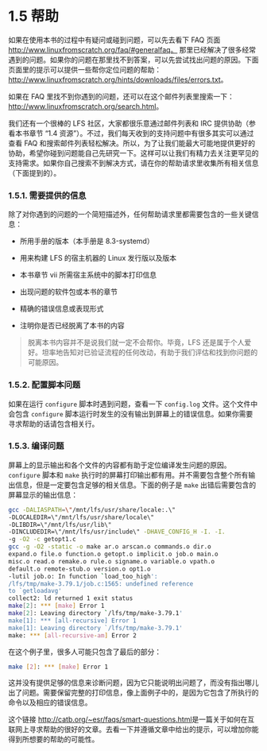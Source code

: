 # 1.5 帮助

如果在使用本书的过程中有疑问或碰到问题，可以先去看下 FAQ 页面 <http://www.linuxfromscratch.org/faq/#generalfaq。> 那里已经解决了很多经常遇到的问题。如果你的问题在那里找不到答案，可以先尝试找出问题的原因。下面页面里的提示可以提供一些帮你定位问题的帮助：<http://www.linuxfromscratch.org/hints/downloads/files/errors.txt>。

如果在 FAQ 里找不到你遇到的问题，还可以在这个邮件列表里搜索一下：<http://www.linuxfromscratch.org/search.html>。

我们还有一个很棒的 LFS 社区，大家都很乐意通过邮件列表和 IRC 提供协助（参看本书章节 “1.4 资源”）。不过，我们每天收到的支持问题中有很多其实可以通过查看 FAQ 和搜索邮件列表轻松解决。所以，为了让我们能最大可能地提供更好的协助，希望你碰到问题能自己先研究一下。这样可以让我们有精力去关注更罕见的支持需求。如果你自己搜索不到解决方式，请在你的帮助请求里收集所有相关信息（下面提到的）。

### 1.5.1. 需要提供的信息

除了对你遇到的问题的一个简短描述外，任何帮助请求里都需要包含的一些关键信息：

* 所用手册的版本（本手册是 8.3-systemd）

* 用来构建 LFS 的宿主机器的 Linux 发行版以及版本

* 本书章节 vii 所需宿主系统中的脚本打印信息

* 出现问题的软件包或本书的章节

* 精确的错误信息或表现形式

* 注明你是否已经脱离了本书的内容

>脱离本书内容并不是说我们就一定不会帮你。毕竟，LFS 还是属于个人爱好。坦率地告知对已验证流程的任何改动，有助于我们评估和找到你问题的可能原因。

### 1.5.2. 配置脚本问题

如果在运行 <code>configure</code> 脚本时遇到问题，查看一下 <code>config.log</code> 文件。这个文件中会包含 <code>configure</code> 脚本运行时发生的没有输出到屏幕上的错误信息。如果你需要寻求帮助的话请包含相关行。 

### 1.5.3. 编译问题

屏幕上的显示输出和各个文件的内容都有助于定位编译发生问题的原因。<code>configure</code> 脚本和 <code>make</code> 执行时的屏幕打印输出都有用。并不需要包含整个所有输出信息，但是一定要包含足够的相关信息。下面的例子是 <code>make</code> 出错后需要包含的屏幕显示的输出信息：

```bash
gcc -DALIASPATH=\"/mnt/lfs/usr/share/locale:.\"
-DLOCALEDIR=\"/mnt/lfs/usr/share/locale\"
-DLIBDIR=\"/mnt/lfs/usr/lib\"
-DINCLUDEDIR=\"/mnt/lfs/usr/include\" -DHAVE_CONFIG_H -I. -I.
-g -O2 -c getopt1.c
gcc -g -O2 -static -o make ar.o arscan.o commands.o dir.o
expand.o file.o function.o getopt.o implicit.o job.o main.o
misc.o read.o remake.o rule.o signame.o variable.o vpath.o
default.o remote-stub.o version.o opt1.o
-lutil job.o: In function `load_too_high':
/lfs/tmp/make-3.79.1/job.c:1565: undefined reference
to `getloadavg'
collect2: ld returned 1 exit status
make[2]: *** [make] Error 1
make[2]: Leaving directory `/lfs/tmp/make-3.79.1'
make[1]: *** [all-recursive] Error 1
make[1]: Leaving directory `/lfs/tmp/make-3.79.1'
make: *** [all-recursive-am] Error 2
```

在这个例子里，很多人可能只包含了最后的部分：

```bash
make [2]: *** [make] Error 1
```
 这并没有提供足够的信息来诊断问题，因为它只能说明出问题了，而没有指出哪儿出了问题。需要保留完整的打印信息，像上面例子中的，是因为它包含了所执行的命令以及相应的错误信息。

这个链接 <http://catb.org/~esr/faqs/smart-questions.html>是一篇关于如何在互联网上寻求帮助的很好的文章。去看一下并遵循文章中给出的提示，可以增加你能得到所想要的帮助的可能性。
